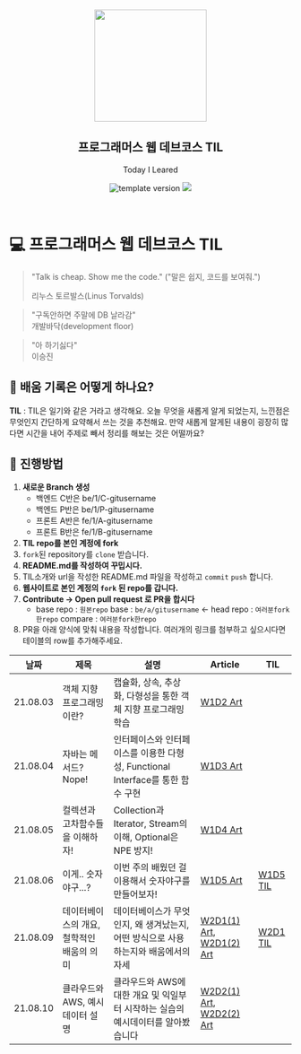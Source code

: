 <br/>
<p align="middle" >
  <img width="200px;" src="./src/images/prgms-logo.png"/>
</p>
<h2 align="middle">프로그래머스 웹 데브코스 TIL</h2>
<p align="middle">Today I Leared</p>
<p align="middle">
  <img src="https://img.shields.io/badge/version-1.0.0-blue?style=flat-square" alt="template version"/>
  <img src="https://img.shields.io/badge/language-md-md.svg?style=flat-square"/>
</p>

<p align="middle">
  <!-- <a href="#">☕ 블로그 링크</a> -->  
</p>

<br/>

# 💻 프로그래머스 웹 데브코스 TIL

> "Talk is cheap. Show me the code."
> ("말은 쉽지, 코드를 보여줘.")
>
> 리누스 토르발스(Linus Torvalds)

> "구독안하면 주말에 DB 날라감"  
> 개발바닥(development floor)

> "아 하기싫다"  
> 이승진

## 📌 배움 기록은 어떻게 하나요?

**TIL** : TIL은 일기와 같은 거라고 생각해요. 오늘 무엇을 새롭게 알게 되었는지, 느낀점은 무엇인지 간단하게 요약해서 쓰는 것을 추천해요. 만약 새롭게 알게된 내용이 굉장히 많다면 시간을 내어 주제로 빼서 정리를 해보는 것은 어떨까요?

## 🚀 진행방법

1. **새로운 Branch 생성**
   - 백엔드 C반은 be/1/C-gitusername
   - 백엔드 P반은 be/1/P-gitusername
   - 프론트 A반은 fe/1/A-gitusername
   - 프론트 B반은 fe/1/B-gitusername
2. **TIL repo를 본인 계정에 fork**
3. `fork`된 repository를 `clone` 받습니다.
4. **README.md를 작성하여 꾸밉시다.**
5. TIL소개와 url을 작성한 README.md 파일을 작성하고 `commit` `push` 합니다.
6. **웹사이트로 본인 계정의 `fork` 된 repo를 갑니다.**
7. **Contribute → Open pull request 로 PR을 합시다**
   - base repo : `원본repo` base : `be/a/gitusername` ← head repo : `여러분fork한repo` compare : `여러분fork한repo`
8. PR을 아래 양식에 맞춰 내용을 작성합니다.
   여러개의 링크를 첨부하고 싶으시다면 테이블의 row를 추가해주세요.

| 날짜     | 제목                                      | 설명                                                                               | Article                                                                                                                                                                                                      | TIL                                                                                                                                                                                           |
| -------- | ----------------------------------------- | ---------------------------------------------------------------------------------- | ------------------------------------------------------------------------------------------------------------------------------------------------------------------------------------------------------------ | --------------------------------------------------------------------------------------------------------------------------------------------------------------------------------------------- |
| 21.08.03 | 객체 지향 프로그래밍이란?                 | 캡슐화, 상속, 추상화, 다형성을 통한 객체 지향 프로그래밍 학습                      | [W1D2 Art](https://github.com/sirin0762/TIL/blob/main/programmers/session/02_2021_08_03.md)                                                                                                                  |                                                                                                                                                                                               |
| 21.08.04 | 자바는 메서드? Nope!                      | 인터페이스와 인터페이스를 이용한 다형성, Functional Interface를 통한 함수 구현     | [W1D3 Art](https://github.com/sirin0762/TIL/blob/main/programmers/session/03_2021_08_04.md)                                                                                                                  |                                                                                                                                                                                               |
| 21.08.05 | 컬렉션과 고차함수들을 이해하자!           | Collection과 Iterator, Stream의 이해, Optional은 NPE 방지!                         | [W1D4 Art](https://github.com/sirin0762/TIL/blob/main/programmers/session/04_2021_08_05.md)                                                                                                                  |
| 21.08.06 | 이게.. 숫자야구...?                       | 이번 주의 배웠던 걸 이용해서 숫자야구를 만들어보자!                                | [W1D5 Art](https://github.com/sirin0762/TIL/blob/main/programmers/session/04_2021_08_05.md)                                                                                                                  | [W1D5 TIL](https://velog.io/@sirin0762/%ED%94%84%EB%A1%9C%EA%B7%B8%EB%9E%98%EB%A8%B8%EC%8A%A4-%EC%9B%B9-%EB%8D%B0%EB%B8%8C%EC%BD%94%EC%8A%A4-%EB%B0%B1%EC%95%A4%EB%93%9C-1%EA%B8%B0-W1D5-TIL) |
| 21.08.09 | 데이터베이스의 개요, 철학적인 배움의 의미 | 데이터베이스가 무엇인지, 왜 생겨났는지, 어떤 방식으로 사용하는지와 배움에서의 자세 | [W2D1(1) Art](<https://github.com/sirin0762/TIL/blob/main/programmers/session/W2D1_2021_08_09(1).md>), [W2D1(2) Art](<https://github.com/sirin0762/TIL/blob/main/programmers/session/W2D1_2021_08_09(2).md>) | [W2D1 TIL](https://velog.io/@sirin0762/%ED%94%84%EB%A1%9C%EA%B7%B8%EB%9E%98%EB%A8%B8%EC%8A%A4-%EC%9B%B9-%EB%8D%B0%EB%B8%8C%EC%BD%94%EC%8A%A4-%EB%B0%B1%EC%95%A4%EB%93%9C-1%EA%B8%B0-W2D1-TIL) |
| 21.08.10 | 클라우드와 AWS, 예시 데이터 설명          | 클라우드와 AWS에 대한 개요 및 익일부터 시작하는 실습의 예시데이터를 알아봤습니다   | [W2D2(1) Art](<https://github.com/sirin0762/TIL/blob/main/programmers/session/W2D2_2021_08_10(1).md>), [W2D2(2) Art](<https://github.com/sirin0762/TIL/blob/main/programmers/session/W2D2_2021_08_10(2).md>) |

